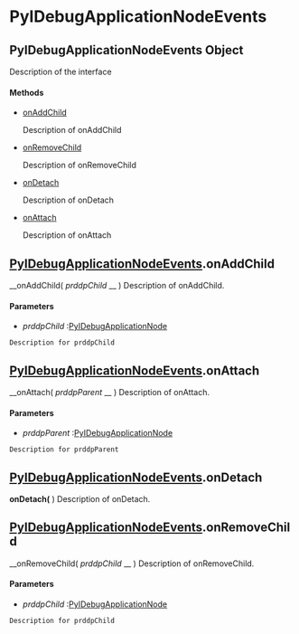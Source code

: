 # PyIDebugApplicationNodeEvents

## PyIDebugApplicationNodeEvents Object

Description of the interface

#### Methods


  - [onAddChild](PyIDebugApplicationNodeEvents.md#pyidebugapplicationnodeeventsonaddchild)

    Description of onAddChild&nbsp;

  - [onRemoveChild](PyIDebugApplicationNodeEvents.md#pyidebugapplicationnodeeventsonremovechild)

    Description of onRemoveChild&nbsp;

  - [onDetach](PyIDebugApplicationNodeEvents.md#pyidebugapplicationnodeeventsondetach)

    Description of onDetach&nbsp;

  - [onAttach](PyIDebugApplicationNodeEvents.md#pyidebugapplicationnodeeventsonattach)

    Description of onAttach&nbsp;

## [PyIDebugApplicationNodeEvents](#pyidebugapplicationnodeevents).onAddChild

 __onAddChild( *prddpChild* __ )
Description of onAddChild.

#### Parameters


  -  *prddpChild* :[PyIDebugApplicationNode](#pyidebugapplicationnode)

    Description for prddpChild

## [PyIDebugApplicationNodeEvents](#pyidebugapplicationnodeevents).onAttach

 __onAttach( *prddpParent* __ )
Description of onAttach.

#### Parameters


  -  *prddpParent* :[PyIDebugApplicationNode](#pyidebugapplicationnode)

    Description for prddpParent

## [PyIDebugApplicationNodeEvents](#pyidebugapplicationnodeevents).onDetach

 __onDetach(__ )
Description of onDetach.

## [PyIDebugApplicationNodeEvents](#pyidebugapplicationnodeevents).onRemoveChild

 __onRemoveChild( *prddpChild* __ )
Description of onRemoveChild.

#### Parameters


  -  *prddpChild* :[PyIDebugApplicationNode](#pyidebugapplicationnode)

    Description for prddpChild